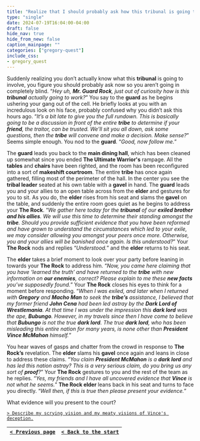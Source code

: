 ```yaml
---
title: "Realize that I should probably ask how this tribunal is going to go down before it actually starts."
type: "single"
date: 2024-07-19T16:04:00-04:00
draft: false
hide_nav: true
hide_from_new: false
caption_mainpage: ""
categories: ["gregory-quest"]
include_css:
- gregory_quest
---
```


Suddenly realizing you don’t actually know what this **tribunal** is going to involve, you figure you should probably ask now so you aren’t going in completely blind. “*Hey uh, **Mr. Guard Rock**, just out of curiosity how is this **tribunal** actually going to work?*” You say to the **guard** as he begins ushering your gang out of the cell. He briefly looks at you with an incredulous look on his face, probably confused why you didn’t ask this hours ago. “*It’s a bit late to give you the full rundown. This is basically going to be a discussion in front of the entire **tribe** to determine if your **friend**, the traitor, can be trusted. We’ll sit you all down, ask some questions, then the **tribe** will convene and make a decision. Make sense?*” Seems simple enough. You nod to the **guard**. “*Good, now follow me.*”

The **guard** leads you back to the **main dining hall**, which has been cleaned up somewhat since you ended **The Ultimate Warrior's** rampage. All the **tables** and **chairs** have been righted, and the room has been reconfigured into a sort of **makeshift courtroom**. The entire **tribe** has once again gathered, filling most of the perimeter of the hall. In the center you see the **tribal leader** seated at his own table with a **gavel** in hand. The **guard** leads you and your allies to an open table across from the **elder** and gestures for you to sit. As you do, the **elder** rises from his seat and slams the **gavel** on the table, and suddenly the entire room goes quiet as he begins to address your **The Rock**. “*We gather here today for the **tribunal** of our **exiled brother and his allies**. We will use this time to determine their standing amongst the **tribe**. Should you provide sufficient evidence that you have been reformed and have grown to understand the circumstances which led to your exile, we may consider allowing you amongst your peers once more. Otherwise, you and your allies will be banished once again. Is this understood?*” Your **The Rock** nods and replies “*Understood.*” and the **elder** returns to his seat.

The **elder** takes a brief moment to look over your party before leaning in towards your **The Rock** to address him. “*Now, you came here claiming that you have ‘learned the truth’ and have returned to the **tribe** with new information on **our enemies**, correct? Please explain to me these **new facts** you’ve supposedly found.*” Your **The Rock** closes his eyes to think for a moment before responding. “*When I was exiled, and later when I returned with **Gregory** and **Macho Man** to seek the **tribe’s** assistance, I believed that my former friend **John Cena** had been led astray by the **Dark Lord of Wrestlemania**. At that time I was under the impression this **dark lord** was the ape, **Bubungo**. However, in my travels since then I have come to believe that **Bubungo** is not the true **dark lord**. The true **dark lord**, who has been misleading this entire nation for many years, is none other than **President Vince McMahon** himself.*”

You hear waves of gasps and chatter from the crowd in response to **The Rock’s** revelation. The **elder** slams his **gavel** once again and leans in close to address these claims. “*You claim **President McMahon** is a **dark lord** and has led this nation astray? This is a very serious claim, do you bring us any sort of **proof**?*” Your **The Rock** gestures to you and the rest of the team as he replies. “*Yes, my friends and I have all uncovered evidence that **Vince** is not what he seems.*” **The Rock elder** leans back in his seat and turns to face you directly. “*Well then, if this is true then please present your evidence.*”

What evidence will you present to the court?

[``> Describe my scrying vision and my meaty visions of Vince's deception.``](../144)

|[``< Previous page``](../142)|[``< Back to the start``](../)|
|---|---|